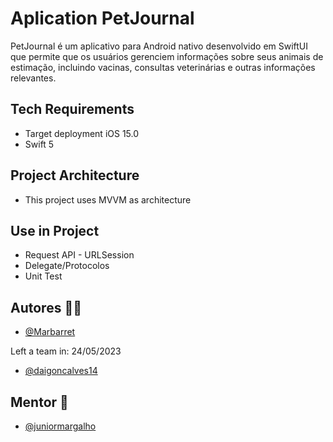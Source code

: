 # Aplication PetJournal #
PetJournal é um aplicativo para Android nativo desenvolvido em SwiftUI que permite que os usuários gerenciem informações sobre seus animais de estimação, incluindo vacinas, consultas veterinárias e outras informações relevantes.

## Tech Requirements ###
* Target deployment iOS 15.0
* Swift 5

## Project Architecture ###
* This project uses MVVM as architecture

## Use in Project ###
* Request API - URLSession
* Delegate/Protocolos
* Unit Test

## Autores 👩‍💻

- [@Marbarret](https://github.com/Marbarret)

Left a team in: 24/05/2023
- [@daigoncalves14](https://github.com/daigoncalves14)

## Mentor 🧠

- [@juniormargalho](https://github.com/juniormargalho)
